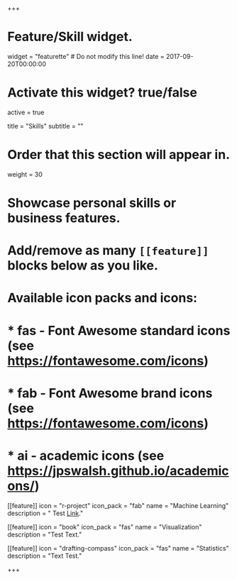 +++
# Feature/Skill widget.
widget = "featurette"  # Do not modify this line!
date = 2017-09-20T00:00:00

# Activate this widget? true/false
active = true

title = "Skills"
subtitle = ""

# Order that this section will appear in.
weight = 30

# Showcase personal skills or business features.
# Add/remove as many `[[feature]]` blocks below as you like.
# 
# Available icon packs and icons:
# * fas - Font Awesome standard icons (see https://fontawesome.com/icons)
# * fab - Font Awesome brand icons (see https://fontawesome.com/icons)
# * ai - academic icons (see https://jpswalsh.github.io/academicons/)

[[feature]]
  icon = "r-project"
  icon_pack = "fab"
  name = "Machine Learning"
  description = " Test [Link](https://github.com/mr-hn)."
  
  
[[feature]]
  icon = "book"
  icon_pack = "fas"
  name = "Visualization"
  description = "Test Text."
  
  
[[feature]]
  icon = "drafting-compass"
  icon_pack = "fas"
  name = "Statistics"
  description = "Text Test."
  
+++


